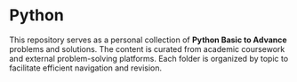 # Python
This repository serves as a personal collection of **Python Basic to Advance** problems and solutions. The content is curated from academic coursework and external problem-solving platforms. Each folder is organized by topic to facilitate efficient navigation and revision.
